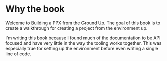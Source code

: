 # Why the book

Welcome to Building a PPX from the Ground Up. The goal of this book is to create a walkthrough for creating
a project from the environment up.

I'm writing this book because I found much of the documentation to be API focused and have very little in the
way the tooling works together. This was especially true for setting up the environment before even writing a
single line of code.
